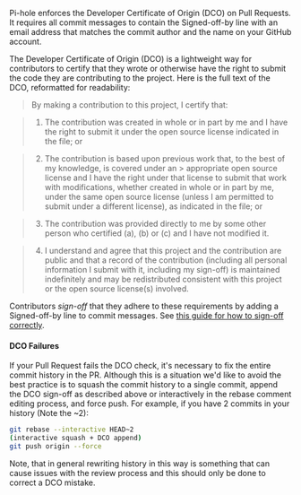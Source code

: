 Pi-hole enforces the Developer Certificate of Origin (DCO) on Pull Requests. It requires all commit messages to contain the Signed-off-by line with an email address that matches the commit author and the name on your GitHub account.

The Developer Certificate of Origin (DCO) is a lightweight way for contributors to certify that they wrote or otherwise have the right to submit the code they are contributing to the project. Here is the full text of the DCO, reformatted for readability:

> By making a contribution to this project, I certify that:

> 1. The contribution was created in whole or in part by me and I have the right to submit it under the open source license indicated in the file; or

> 2. The contribution is based upon previous work that, to the best of my knowledge, is covered under an > appropriate open source license and I have the right under that license to submit that work with modifications, whether created in whole or in part by me, under the same open source license (unless I am permitted to submit under a different license), as indicated in the file; or

> 3. The contribution was provided directly to me by some other person who certified (a), (b) or (c) and I have not modified it.

> 4. I understand and agree that this project and the contribution are public and that a record of the contribution (including all personal information I submit with it, including my sign-off) is maintained indefinitely and may be redistributed consistent with this project or the open source license(s) involved.

Contributors *sign-off* that they adhere to these requirements by adding a Signed-off-by line to commit messages. See [this guide for how to sign-off correctly](./how-to-signoff.md).


#### DCO Failures

If your Pull Request fails the DCO check, it's necessary to fix the entire commit history in the PR. Although this is a situation we'd like to avoid the best practice is to squash the commit history to a single commit, append the DCO sign-off as described above or interactively in the rebase comment editing process, and force push. For example, if you have 2 commits in your history (Note the ~2):

```bash
git rebase --interactive HEAD~2
(interactive squash + DCO append)
git push origin --force
```

Note, that in general rewriting history in this way is something that can cause issues with the review process and this should only be done to correct a DCO mistake.
